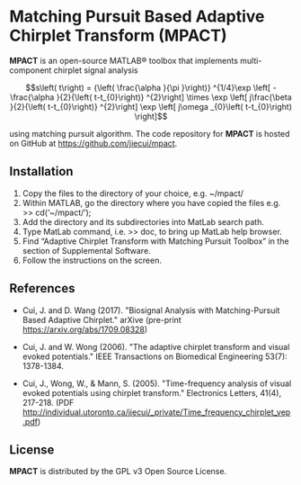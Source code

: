 Matching Pursuit Based Adaptive Chirplet Transform (MPACT)
==========================================================

**MPACT** is an open-source MATLAB® toolbox that implements multi-component
chirplet signal analysis

$$s\left( t\right) = {\left( \frac{\alpha }{\pi }\right)} ^{1/4}\exp \left[
-\frac{\alpha }{2}{\left( t-t_{0}\right)} ^{2}\right] \times \exp \left[
j\frac{\beta }{2}{\left( t-t_{0}\right)} ^{2}\right] \exp \left[ j\omega
_{0}\left( t-t_{0}\right) \right]$$

using matching pursuit algorithm.  The code repository for **MPACT** is
hosted on GitHub at https://github.com/jiecui/mpact.

Installation
------------

1. Copy the files to the directory of your choice, e.g. ~/mpact/
1. Within MATLAB, go the directory where you have copied the files
   e.g. >> cd(‘~/mpact/’);
1. Add the directory and its subdirectories into MatLab search path.
1. Type MatLab command, i.e. >> doc, to bring up MatLab help browser.
1. Find “Adaptive Chirplet Transform with Matching Pursuit Toolbox” in
   the section of Supplemental Software.
1. Follow the instructions on the screen.

References
----------
* Cui, J. and D. Wang (2017). "Biosignal Analysis with Matching-Pursuit Based Adaptive Chirplet." arXive (pre-print https://arxiv.org/abs/1709.08328)

* Cui, J. and W. Wong (2006). "The adaptive chirplet transform and visual evoked potentials." IEEE Transactions on Biomedical Engineering 53(7): 1378-1384.

* Cui, J., Wong, W., & Mann, S. (2005). "Time-frequency analysis of visual evoked potentials using chirplet transform." Electronics Letters, 41(4), 217-218. (PDF http://individual.utoronto.ca/jiecui/_private/Time_frequency_chirplet_vep.pdf)

License
-------
**MPACT** is distributed by the GPL v3 Open Source License.
